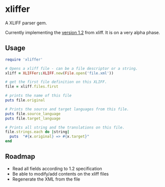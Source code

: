 xliffer
=======

A XLIFF parser gem.

Currently implementing the [version 1.2](http://docs.oasis-open.org/xliff/xliff-core/xliff-core.html) from xliff. It is on a very alpha phase.

Usage
-----

```ruby
require 'xliffer'

# Opens a xliff file - can be a file descriptor or a string.
xliff = XLIFFer::XLIFF.new(File.open('file.xml'))

# get the first file definition on this XLIFF.
file = xliff.files.first

# prints the name of this file
puts file.original

# Prints the source and target languages from this file.
puts file.source_language
puts file.target_language

# Prints all string and the translations on this file.
file.strings.each do |string| 
  puts  "#{x.original} => #{x.target}"
end
```


Roadmap
------

* Read all fields according to 1.2 specification
* Be able to modify/add contents on the xliff files
* Regenerate the XML from the file
